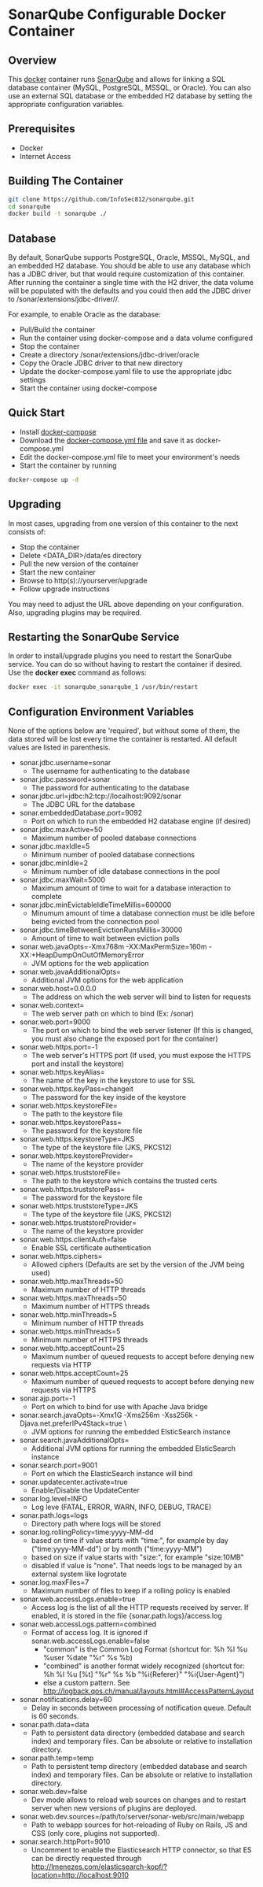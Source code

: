 SonarQube Configurable Docker Container
=======================================

## Overview

This [docker](http://docker.io/) container runs 
[SonarQube](http://www.sonarqube.org/) and allows for linking a
SQL database container (MySQL, PostgreSQL, MSSQL, or Oracle).
You can also use an external SQL database or the embedded H2
database by setting the appropriate configuration variables.

## Prerequisites

* Docker
* Internet Access

## Building The Container

```bash
git clone https://github.com/InfoSec812/sonarqube.git
cd sonarqube
docker build -t sonarqube ./
```

## Database

By default, SonarQube supports PostgreSQL, Oracle, MSSQL, MySQL, and an 
embedded H2 database. You should be able to use any database which 
has a JDBC driver, but that would require customization of this container.
After running the container a single time with the H2 driver, the data
volume will be populated with the defaults and you could then add the JDBC
driver to <data>/sonar/extensions/jdbc-driver/<dbtype>/<jdbc driver jar file>.

For example, to enable Oracle as the database:
* Pull/Build the container
* Run the container using docker-compose and a data volume configured
* Stop the container
* Create a directory <data>/sonar/extensions/jdbc-driver/oracle
* Copy the Oracle JDBC driver to that new directory
* Update the docker-compose.yaml file to use the appropriate jdbc settings
* Start the container using docker-compose

## Quick Start

- Install [docker-compose](http://docs.docker.com/compose/)
- Download the [docker-compose.yml file](https://raw.githubusercontent.com/InfoSec812/sonarqube-docker/master/docker-compose.yml.example) and save it as docker-compose.yml
- Edit the docker-compose.yml file to meet your environment's needs
- Start the container by running
```bash
docker-compose up -d
```

## Upgrading

In most cases, upgrading from one version of this container to the next consists of:
- Stop the container
- Delete <DATA_DIR>/data/es directory
- Pull the new version of the container
- Start the new container
- Browse to http(s)://yourserver/upgrade
- Follow upgrade instructions

You may need to adjust the URL above depending on your configuration. Also, upgrading plugins may be required.

## Restarting the SonarQube Service

In order to install/upgrade plugins you need to restart the SonarQube service. You can do so 
without having to restart the container if desired. Use the __docker exec__ command as follows:

```bash
docker exec -it sonarqube_sonarqube_1 /usr/bin/restart
```

## Configuration Environment Variables

None of the options below are 'required', but without some of them, the data stored will be lost every time the container is restarted. All default values are listed in parenthesis.

* sonar.jdbc.username=sonar
  * The username for authenticating to the database
* sonar.jdbc.password=sonar
  * The password for authenticating to the database
* sonar.jdbc.url=jdbc:h2:tcp://localhost:9092/sonar
  * The JDBC URL for the database
* sonar.embeddedDatabase.port=9092
  * Port on which to run the embedded H2 database engine (if desired)
* sonar.jdbc.maxActive=50
  * Maximum number of pooled database connections
* sonar.jdbc.maxIdle=5
  * Minimum number of pooled database connections
* sonar.jdbc.minIdle=2
  * Minimum number of idle database connections in the pool
* sonar.jdbc.maxWait=5000
  * Maximum amount of time to wait for a database interaction to complete
* sonar.jdbc.minEvictableIdleTimeMillis=600000
  * Minumum amount of time a database connection must be idle before being evicted from the connection pool
* sonar.jdbc.timeBetweenEvictionRunsMillis=30000
  * Amount of time to wait between eviction polls
* sonar.web.javaOpts=-Xmx768m -XX:MaxPermSize=160m -XX:+HeapDumpOnOutOfMemoryError
  * JVM options for the web application
* sonar.web.javaAdditionalOpts=
  * Additional JVM options for the web application
* sonar.web.host=0.0.0.0
  * The address on which the web server will bind to listen for requests
* sonar.web.context=
  * The web server path on which to bind (Ex: /sonar)
* sonar.web.port=9000
  * The port on which to bind the web server listener (If this is changed, you must also change the exposed port for the container)
* sonar.web.https.port=-1
  * The web server's HTTPS port (If used, you must expose the HTTPS port and install the keystore)
* sonar.web.https.keyAlias=
  * The name of the key in the keystore to use for SSL
* sonar.web.https.keyPass=changeit
  * The password for the key inside of the keystore
* sonar.web.https.keystoreFile=
  * The path to the keystore file
* sonar.web.https.keystorePass=
  * The password for the keystore file
* sonar.web.https.keystoreType=JKS
  * The type of the keystore file (JKS, PKCS12)
* sonar.web.https.keystoreProvider=
  * The name of the keystore provider
* sonar.web.https.truststoreFile=
  * The path to the keystore which contains the trusted certs
* sonar.web.https.truststorePass=
  * The password for the keystore file
* sonar.web.https.truststoreType=JKS
  * The type of the keystore file (JKS, PKCS12)
* sonar.web.https.truststoreProvider=
  * The name of the keystore provider
* sonar.web.https.clientAuth=false
  * Enable SSL certificate authentication
* sonar.web.https.ciphers=
  * Allowed ciphers (Defaults are set by the version of the JVM being used)
* sonar.web.http.maxThreads=50
  * Maximum number of HTTP threads
* sonar.web.https.maxThreads=50
  * Maximum number of HTTPS threads
* sonar.web.http.minThreads=5
  * Minimum number of HTTP threads
* sonar.web.https.minThreads=5
  * Minimum number of HTTPS threads
* sonar.web.http.acceptCount=25
  * Maximum number of queued requests to accept before denying new requests via HTTP
* sonar.web.https.acceptCount=25
  * Maximum number of queued requests to accept before denying new requests via HTTPS
* sonar.ajp.port=-1
  * Port on which to bind for use with Apache Java bridge
* sonar.search.javaOpts=-Xmx1G -Xms256m -Xss256k -Djava.net.preferIPv4Stack=true \
  * JVM options for running the embedded ElsticSearch instance
* sonar.search.javaAdditionalOpts=
  * Additional JVM options for running the embedded ElsticSearch instance
* sonar.search.port=9001
  * Port on which the ElasticSearch instance will bind
* sonar.updatecenter.activate=true
  * Enable/Disable the UpdateCenter  
* sonar.log.level=INFO
  * Log leve (FATAL, ERROR, WARN, INFO, DEBUG, TRACE)
* sonar.path.logs=logs
  * Directory path where logs will be stored
* sonar.log.rollingPolicy=time:yyyy-MM-dd
  * based on time if value starts with "time:", for example by day ("time:yyyy-MM-dd") or by month ("time:yyyy-MM")
  * based on size if value starts with "size:", for example "size:10MB"
  * disabled if value is "none".  That needs logs to be managed by an external system like logrotate
* sonar.log.maxFiles=7
  * Maximum number of files to keep if a rolling policy is enabled
* sonar.web.accessLogs.enable=true
  * Access log is the list of all the HTTP requests received by server. If enabled, it is stored in the file {sonar.path.logs}/access.log
* sonar.web.accessLogs.pattern=combined
  * Format of access log. It is ignored if sonar.web.accessLogs.enable=false
    * "common" is the Common Log Format (shortcut for: %h %l %u %user %date "%r" %s %b)
    * "combined" is another format widely recognized (shortcut for: %h %l %u [%t] "%r" %s %b "%i{Referer}" "%i{User-Agent}")
    * else a custom pattern. See http://logback.qos.ch/manual/layouts.html#AccessPatternLayout
* sonar.notifications.delay=60
  * Delay in seconds between processing of notification queue. Default is 60 seconds.
* sonar.path.data=data
  * Path to persistent data directory (embedded database and search index) and temporary files. Can be absolute or relative to installation directory.
* sonar.path.temp=temp
  * Path to persistent temp directory (embedded database and search index) and temporary files. Can be absolute or relative to installation directory.
* sonar.web.dev=false
  * Dev mode allows to reload web sources on changes and to restart server when new versions of plugins are deployed.
* sonar.web.dev.sources=/path/to/server/sonar-web/src/main/webapp
  * Path to webapp sources for hot-reloading of Ruby on Rails, JS and CSS (only core, plugins not supported).
* sonar.search.httpPort=9010
  * Uncomment to enable the Elasticsearch HTTP connector, so that ES can be directly requested through http://lmenezes.com/elasticsearch-kopf/?location=http://localhost:9010
